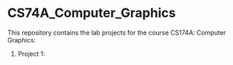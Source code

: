 # CS74A_Computer_Graphics

This repository contains the lab projects for the course CS174A: Computer Graphics:

1. Project 1:
